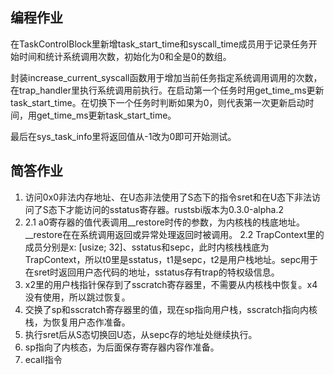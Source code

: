 ## 编程作业

在TaskControlBlock里新增task_start_time和syscall_time成员用于记录任务开始时间和统计系统调用次数，初始化为0和全是0的数组。

封装increase_current_syscall函数用于增加当前任务指定系统调用调用的次数，在trap_handler里执行系统调用前执行。在启动第一个任务时用get_time_ms更新task_start_time。在切换下一个任务时判断如果为0，则代表第一次更新启动时间，用get_time_ms更新task_start_time。

最后在sys_task_info里将返回值从-1改为0即可开始测试。

## 简答作业

1. 访问0x0非法内存地址、在U态非法使用了S态下的指令sret和在U态下非法访问了S态下才能访问的sstatus寄存器。rustsbi版本为0.3.0-alpha.2
2. 
	2.1 a0寄存器的值代表调用__restore时传的参数，为内核栈的栈底地址。\__restore在在系统调用返回或异常处理返回时被调用。
	2.2 TrapContext里的成员分别是x: [usize; 32]、sstatus和sepc，此时内核栈栈底为TrapContext，所以t0里是sstatus，t1是sepc，t2是用户栈地址。sepc用于在sret时返回用户态代码的地址，sstatus存有trap的特权级信息。
3. x2里的用户栈指针保存到了sscratch寄存器里，不需要从内核栈中恢复。x4没有使用，所以跳过恢复。
4. 交换了sp和sscratch寄存器里的值，现在sp指向用户栈，sscratch指向内核栈，为恢复用户态作准备。
5. 执行sret后从S态切换回U态，从sepc存的地址处继续执行。
6. sp指向了内核态，为后面保存寄存器内容作准备。
7. ecall指令
